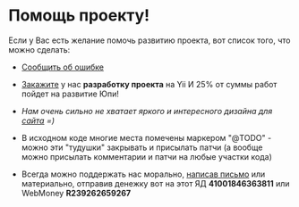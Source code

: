 # Помощь проекту! #
Если у Вас есть желание помочь развитию проекта, вот список того, что можно сделать:
- [Сообщить об ошибке](https://github.com/yupe/yupe/issues/new)

- [Закажите](http://yupe.ru/contacts) у нас **разработку проекта** на Yii И 25% от суммы работ пойдет на развитие Юпи!

- _Нам очень сильно не хватает яркого и интересного дизайна для [сайта](http://yupe.ru/) =)_

- В исходном коде многие места помечены маркером "@TODO" - можно эти "тудушки" закрывать и присылать патчи (а вообще можно присылать комментарии и патчи на любые участки кода)

- Всегда можно поддержать нас морально, [написав письмо](http://yupe.ru/contacts) или материально, отправив денежку вот на этот ЯД **41001846363811** или WebMoney **R239262659267**